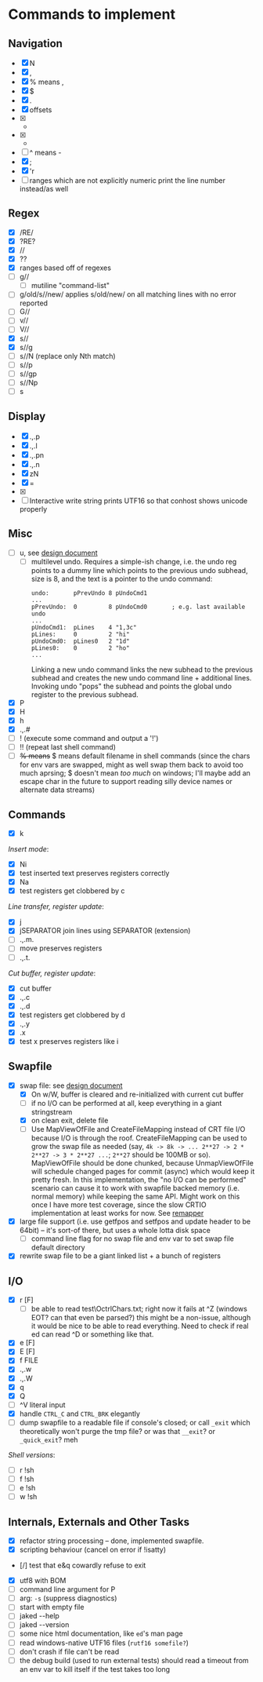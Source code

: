 Commands to implement
=====================

Navigation
----------

+ [x] N
+ [x] ,
+ [x] % means ,
+ [x] $
+ [x] .
+ [x] offsets
+ [x] +
+ [x] -
+ [ ] ^ means -
+ [x] ;
+ [x] 'r
+ [ ] ranges which are not explicitly numeric print the line number instead/as well

Regex
-----

+ [x] /RE/
+ [x] ?RE?
+ [x] //
+ [x] ??
+ [x] ranges based off of regexes
+ [ ] g//
  * [ ] mutiline "command-list"
+ [ ] g/old/s//new/ applies s/old/new/ on all matching lines with no error reported
+ [ ] G//
+ [ ] v//
+ [ ] V//
+ [x] s//
+ [x] s//g
+ [ ] s//N (replace only Nth match)
+ [ ] s//p
+ [ ] s//gp
+ [ ] s//Np
+ [ ] s

Display
-------

+ [x] .,.p
+ [x] .,.l
+ [x] .,.pn
+ [x] .,.n
+ [x] zN
+ [x] =
+ [x] <CR>
+ [ ] Interactive write string prints UTF16 so that conhost shows unicode properly

Misc
----

+ [ ] u, see [design document](UndoAndSwapFile.md)
  * [ ] multilevel undo. Requires a simple-ish change, i.e. the undo reg points to a dummy line which points to the previous undo subhead, size is 8, and the text is a pointer to the undo command:
    ```
    undo:       pPrevUndo 8 pUndoCmd1
    ...
    pPrevUndo:  0         8 pUndoCmd0       ; e.g. last available undo
    ...
    pUndoCmd1:  pLines    4 "1,3c"
    pLines:     0         2 "hi"
    pUndoCmd0:  pLines0   2 "1d"
    pLines0:    0         2 "ho"
    ...

    ```
    Linking a new undo command links the new subhead to the previous subhead and creates the new undo command line + additional lines. Invoking undo "pops" the subhead and points the global undo register to the previous subhead.
+ [x] P
+ [x] H
+ [x] h
+ [x] .,.#
+ [ ] ! (execute some command and output a '!')
+ [ ] !! (repeat last shell command)
+ [ ] ~~% means~~ $ means default filename in shell commands (since the chars for env vars are swapped, might as well swap them back to avoid too much aprsing; $ doesn't mean _too much_ on windows; I'll maybe add an escape char in the future to support reading silly device names or alternate data streams)

Commands
--------

+ [x] k

*Insert mode*:

+ [x] Ni
+ [x] test inserted text preserves registers correctly
+ [x] Na
+ [x] test registers get clobbered by c

*Line transfer, register update*:

+ [x] j
+ [x] jSEPARATOR join lines using SEPARATOR (extension)
+ [ ] .,.m.
+ [ ] move preserves registers
+ [ ] .,.t.

*Cut buffer, register update*:

+ [x] cut buffer
+ [x] .,.c
+ [x] .,.d
+ [x] test registers get clobbered by d
+ [x] .,.y
+ [x] .x
+ [x] test x preserves registers like i

Swapfile
--------

+ [x] swap file: see [design document](UndoAndSwapFile.md)
  * [x] On w/W, buffer is cleared and re-initialized with current cut buffer
  * [ ] if no I/O can be performed at all, keep everything in a giant stringstream
  * [x] on clean exit, delete file
  * [ ] Use MapViewOfFile and CreateFileMapping instead of CRT file I/O because I/O is through the roof. CreateFileMapping can be used to grow the swap file as needed (say, `4k -> 8k -> ... 2**27 -> 2 * 2**27 -> 3 * 2**27 ...`; `2**27` should be 100MB or so). MapViewOfFile should be done chunked, because UnmapViewOfFile will schedule changed pages for commit (async) which would keep it pretty fresh. In this implementation, the "no I/O can be performed" scenario can cause it to work with swapfile backed memory (i.e. normal memory) while keeping the same API. Might work on this once I have more test coverage, since the slow CRTIO implementation at least works for now. See [remapper](../experiments/remapper.c)
+ [x] large file support (i.e. use getfpos and setfpos and update header to be 64bit) – it's sort-of there, but uses a whole lotta disk space
  * [ ] command line flag for no swap file and env var to set swap file default directory
+ [x] rewrite swap file to be a giant linked list + a bunch of registers

I/O
---

+ [x] r [F]
  * [ ] be able to read test\OctrlChars.txt; right now it fails at ^Z (windows EOT? can that even be parsed?)
    this might be a non-issue, although it would be nice to be able to read everything. Need to check if real ed can read ^D or something like that.
+ [x] e [F]
+ [x] E [F]
+ [x] f FILE
+ [x] .,.w
+ [x] .,.W
+ [x] q
+ [x] Q
+ [ ] ^V literal input
+ [x] handle `CTRL_C` and `CTRL_BRK` elegantly
+ [ ] dump swapfile to a readable file if console's closed; or call `_exit` which theoretically won't purge the tmp file? or was that `__exit`? or `_quick_exit`? meh

*Shell versions*:

+ [ ] r !sh
+ [ ] f !sh
+ [ ] e !sh
+ [ ] w !sh

Internals, Externals and Other Tasks
------------------------------------

+ [x] refactor string processing – done, implemented swapfile.
+ [x] scripting behaviour (cancel on error if !isatty)
+ [/] test that e&q cowardly refuse to exit
+ [x] utf8 with BOM
+ [ ] command line argument for P
+ [ ] arg: `-s` (suppress diagnostics)
+ [ ] start with empty file
+ [ ] jaked --help
+ [ ] jaked --version
+ [ ] some nice html documentation, like `ed`'s man page
+ [ ] read windows-native UTF16 files (`rutf16 somefile?`)
+ [ ] don't crash if file can't be read
+ [ ] the debug build (used to run external tests) should read a timeout from an env var to kill itself if the test takes too long
